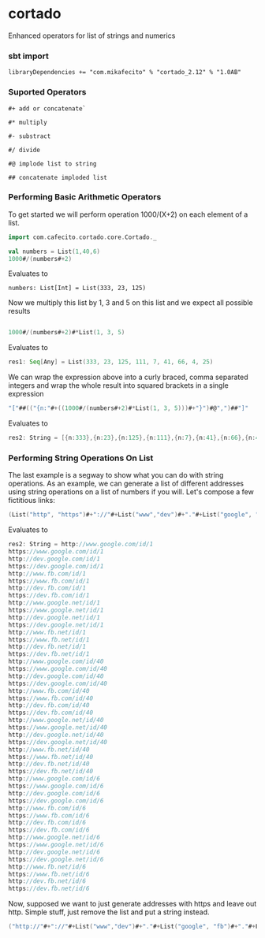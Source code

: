 # cortado
Enhanced operators for list of strings and numerics

### sbt import
```
libraryDependencies += "com.mikafecito" % "cortado_2.12" % "1.0AB"
```

### Suported Operators

```
#+ add or concatenate`

#* multiply

#- substract

#/ divide

#@ implode list to string

## concatenate imploded list
```

### Performing Basic Arithmetic Operators

To get started we will perform operation 1000/(X+2) on each element of a list.
```scala
import com.cafecito.cortado.core.Cortado._

val numbers = List(1,40,6)
1000#/(numbers#+2)
```
Evaluates to 

```numbers: List[Int] = List(333, 23, 125)```

Now we multiply this list by 1, 3 and 5 on this list and we expect all possible results

```scala

1000#/(numbers#+2)#*List(1, 3, 5)
```
Evaluates to 

```scala
res1: Seq[Any] = List(333, 23, 125, 111, 7, 41, 66, 4, 25)
```
We can wrap the expression above into a curly braced, comma separated integers and wrap the whole result into squared brackets in a single expression
```scala
"["##(("{n:"#+((1000#/(numbers#+2)#*List(1, 3, 5)))#+"}")#@",")##"]"
```
Evaluates to
```scala
res2: String = [{n:333},{n:23},{n:125},{n:111},{n:7},{n:41},{n:66},{n:4},{n:25}]
```

### Performing String Operations On List
The last example is a segway to show what you can do with string operations.
As an example, we can generate a list of different addresses using string operations on a list of numbers if you will. Let's compose a few fictitious links:

```scala
(List("http", "https")#+"://"#+List("www","dev")#+"."#+List("google", "fb")#+"."#+List("com", "net")#+"/id/"#+numbers)#@"\n"
```
Evaluates to
```scala
res2: String = http://www.google.com/id/1
https://www.google.com/id/1
http://dev.google.com/id/1
https://dev.google.com/id/1
http://www.fb.com/id/1
https://www.fb.com/id/1
http://dev.fb.com/id/1
https://dev.fb.com/id/1
http://www.google.net/id/1
https://www.google.net/id/1
http://dev.google.net/id/1
https://dev.google.net/id/1
http://www.fb.net/id/1
https://www.fb.net/id/1
http://dev.fb.net/id/1
https://dev.fb.net/id/1
http://www.google.com/id/40
https://www.google.com/id/40
http://dev.google.com/id/40
https://dev.google.com/id/40
http://www.fb.com/id/40
https://www.fb.com/id/40
http://dev.fb.com/id/40
https://dev.fb.com/id/40
http://www.google.net/id/40
https://www.google.net/id/40
http://dev.google.net/id/40
https://dev.google.net/id/40
http://www.fb.net/id/40
https://www.fb.net/id/40
http://dev.fb.net/id/40
https://dev.fb.net/id/40
http://www.google.com/id/6
https://www.google.com/id/6
http://dev.google.com/id/6
https://dev.google.com/id/6
http://www.fb.com/id/6
https://www.fb.com/id/6
http://dev.fb.com/id/6
https://dev.fb.com/id/6
http://www.google.net/id/6
https://www.google.net/id/6
http://dev.google.net/id/6
https://dev.google.net/id/6
http://www.fb.net/id/6
https://www.fb.net/id/6
http://dev.fb.net/id/6
https://dev.fb.net/id/6
```
Now, supposed we want to just generate addresses with https and leave out http. Simple stuff, just remove the list and put a string instead.
```scala
("http://"#+"://"#+List("www","dev")#+"."#+List("google", "fb")#+"."#+List("com", "net")#+"/id/"#+numbers)#@"\n"
````
